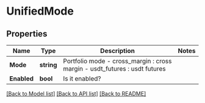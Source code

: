 # UnifiedMode

## Properties

Name | Type | Description | Notes
------------ | ------------- | ------------- | -------------
**Mode** | **string** | Portfolio mode - cross_margin : cross margin - usdt_futures : usdt futures | 
**Enabled** | **bool** | Is it enabled? | 

[[Back to Model list]](../README.md#documentation-for-models) [[Back to API list]](../README.md#documentation-for-api-endpoints) [[Back to README]](../README.md)


